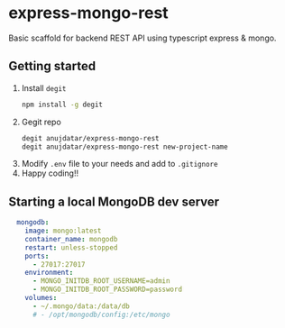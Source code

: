 # express-mongo-rest

Basic scaffold for backend REST API using typescript express & mongo.

## Getting started
1. Install `degit`
   ```bash
   npm install -g degit
   ```
2. Gegit repo
   ```bash
   degit anujdatar/express-mongo-rest
   degit anujdatar/express-mongo-rest new-project-name
   ```
3. Modify `.env` file to your needs and add to `.gitignore`
4. Happy coding!!


## Starting a local MongoDB dev server
```yaml
  mongodb:
    image: mongo:latest
    container_name: mongodb
    restart: unless-stopped
    ports:
      - 27017:27017
    environment:
      - MONGO_INITDB_ROOT_USERNAME=admin
      - MONGO_INITDB_ROOT_PASSWORD=password
    volumes:
      - ~/.mongo/data:/data/db
      # - /opt/mongodb/config:/etc/mongo
```


